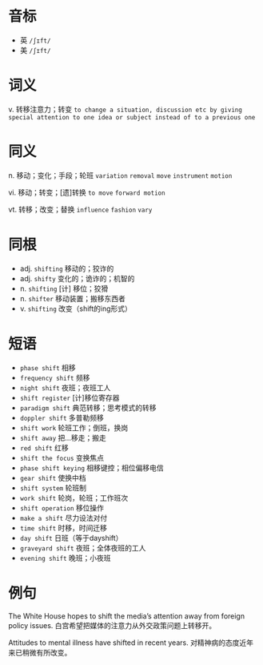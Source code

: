 # 音标

- 英 `/ʃɪft/`
- 美 `/ʃɪft/`

# 词义

v. 转移注意力；转变
`to change a situation, discussion etc by giving special attention to one idea or subject instead of to a previous one`

# 同义

n. 移动；变化；手段；轮班
`variation` `removal` `move` `instrument` `motion`

vi. 移动；转变；[遗]转换
`to move` `forward motion`

vt. 转移；改变；替换
`influence` `fashion` `vary`

# 同根

- adj. `shifting` 移动的；狡诈的
- adj. `shifty` 变化的；诡诈的；机智的
- n. `shifting` [计] 移位；狡猾
- n. `shifter` 移动装置；搬移东西者
- v. `shifting` 改变（shift的ing形式）

# 短语

- `phase shift` 相移
- `frequency shift` 频移
- `night shift` 夜班；夜班工人
- `shift register` [计]移位寄存器
- `paradigm shift` 典范转移；思考模式的转移
- `doppler shift` 多普勒频移
- `shift work` 轮班工作；倒班，换岗
- `shift away` 把…移走；搬走
- `red shift` 红移
- `shift the focus` 变换焦点
- `phase shift keying` 相移键控；相位偏移电信
- `gear shift` 使换中档
- `shift system` 轮班制
- `work shift` 轮岗，轮班；工作班次
- `shift operation` 移位操作
- `make a shift` 尽力设法对付
- `time shift` 时移，时间迁移
- `day shift` 日班（等于dayshift）
- `graveyard shift` 夜班；全体夜班的工人
- `evening shift` 晚班；小夜班

# 例句

The White House hopes to shift the media’s attention away from foreign policy issues.
白宫希望把媒体的注意力从外交政策问题上转移开。

Attitudes to mental illness have shifted in recent years.
对精神病的态度近年来已稍微有所改变。


